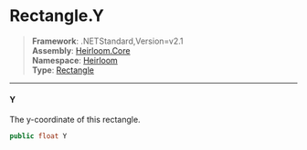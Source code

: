 # Rectangle.Y

> **Framework**: .NETStandard,Version=v2.1  
> **Assembly**: [Heirloom.Core][0]  
> **Namespace**: [Heirloom][0]  
> **Type**: [Rectangle][1]  

--------------------------------------------------------------------------------

#### Y

The y-coordinate of this rectangle.

```cs
public float Y
```

[0]: ../Heirloom.Core.md
[1]: Heirloom.Rectangle.md
